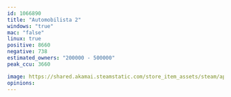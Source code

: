 ```yaml
---
id: 1066890
title: "Automobilista 2"
windows: "true"
mac: "false"
linux: true
positive: 8660
negative: 738
estimated_owners: "200000 - 500000"
peak_ccu: 3660

image: https://shared.akamai.steamstatic.com/store_item_assets/steam/apps/1066890/header.jpg?t=1732932354
opinions:
---
```

